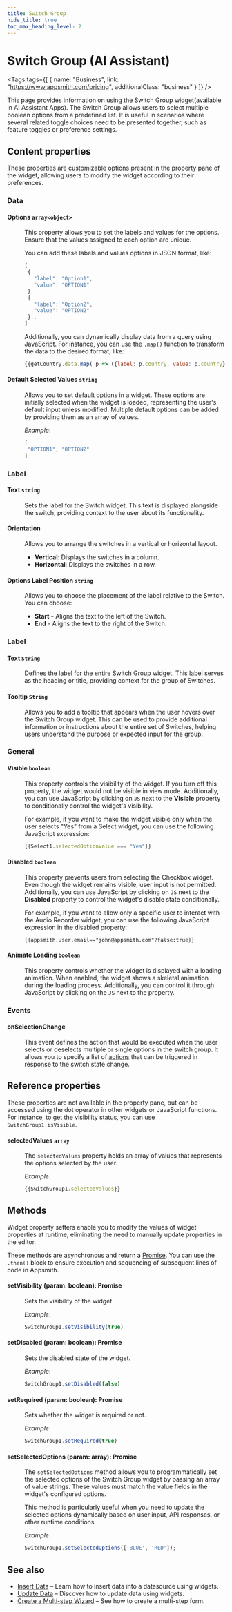 ```yaml
---
title: Switch Group
hide_title: true
toc_max_heading_level: 2
---
```

<!-- vale off -->

<div className="tag-wrapper">
 <h1>Switch Group (AI Assistant)</h1>

<Tags
tags={[
{ name: "Business", link: "https://www.appsmith.com/pricing", additionalClass: "business" }
]}
/>



</div>

<!-- vale on -->

This page provides information on using the Switch Group widget(available in AI Assistant Apps). The Switch Group allows users to select multiple boolean options from a predefined list. It is useful in scenarios where several related toggle choices need to be presented together, such as feature toggles or preference settings.


 <ZoomImage
    src="/img/switch-group-widget.png" 
    alt=""
    caption=""
  /> 


## Content properties

These properties are customizable options present in the property pane of the widget, allowing users to modify the widget according to their preferences.


### Data


#### Options `array<object>`


<dd>


This property allows you to set the labels and values for the options. Ensure that the values assigned to each option are unique. 

You can add these labels and values options in JSON format, like:


```js
[
 {
   "label": "Option1",
   "value": "OPTION1"
 },
 {
   "label": "Option2",
   "value": "OPTION2"
 }..
]
```
Additionally, you can dynamically display data from a query using JavaScript. For instance, you can use the `.map()` function to transform the data to the desired format, like:


```js
{{getCountry.data.map( p => ({label: p.country, value: p.country}))}}
```


</dd>


#### Default Selected Values `string`

<dd>

Allows you to set default options in a widget. These options are initially selected when the widget is loaded, representing the user's default input unless modified. Multiple default options can be added by providing them as an array of values. 

*Example*:

```js
[
 "OPTION1", "OPTION2"
]
```


</dd>


### Label


#### Text `string`

 <dd>

 Sets the label for the Switch widget. This text is displayed alongside the switch, providing context to the user about its functionality. 
 
 </dd>

#### Orientation

<dd>
Allows you to arrange the switches in a vertical or horizontal layout. 

- **Vertical**: Displays the switches in a column. 
- **Horizontal**: Displays the switches in a row.

</dd>


#### Options Label Position `string`

<dd> 

Allows you to choose the placement of the label relative to the Switch. You can choose:

- <b>Start</b> - Aligns the text to the left of the Switch.
- <b>End</b> - Aligns the text to the right of the Switch.

</dd>









### Label


#### Text `String`


<dd>

Defines the label for the entire Switch Group widget. This label serves as the heading or title, providing context for the group of Switches. 

</dd>

#### Tooltip `String`
<dd>

 Allows you to add a tooltip that appears when the user hovers over the Switch Group widget. This can be used to provide additional information or instructions about the entire set of Switches, helping users understand the purpose or expected input for the group. 

</dd>


### General

#### Visible `boolean`

<dd>

This property controls the visibility of the widget. If you turn off this property, the widget would not be visible in view mode. Additionally, you can use JavaScript by clicking on `JS` next to the **Visible** property to conditionally control the widget's visibility. 

For example, if you want to make the widget visible only when the user selects "Yes" from a Select widget, you can use the following JavaScript expression: 
```js
{{Select1.selectedOptionValue === "Yes"}}
```


</dd>


#### Disabled `boolean`

<dd>

This property prevents users from selecting the Checkbox widget. Even though the widget remains visible, user input is not permitted. Additionally, you can use JavaScript by clicking on `JS` next to the **Disabled** property to control the widget's disable state conditionally. 


For example, if you want to allow only a specific user to interact with the Audio Recorder widget, you can use the following JavaScript expression in the disabled property:

```JS
{{appsmith.user.email=="john@appsmith.com"?false:true}}
```


</dd>

#### Animate Loading `boolean`

<dd>

This property controls whether the widget is displayed with a loading animation. When enabled, the widget shows a skeletal animation during the loading process. Additionally, you can control it through JavaScript by clicking on the <code>JS</code> next to the property.

</dd>




### Events


#### onSelectionChange

<dd>

This event defines the action that would be executed when the user selects or deselects multiple or single options in the switch group. It allows you to specify a list of [actions](/reference/appsmith-framework/widget-actions) that can be triggered in response to the switch state change.

</dd>



## Reference properties
These properties are not available in the property pane, but can be accessed using the dot operator in other widgets or JavaScript functions. For instance, to get the visibility status, you can use `SwitchGroup1.isVisible`.


#### selectedValues `array`

<dd>

The `selectedValues` property holds an array of values that represents the options selected by the user.

*Example:*

```js
{{SwitchGroup1.selectedValues}}
```



</dd>



## Methods

Widget property setters enable you to modify the values of widget properties at runtime, eliminating the need to manually update properties in the editor.

These methods are asynchronous and return a [Promise](/core-concepts/writing-code/javascript-promises#using-promises-in-appsmith). You can use the `.then()` block to ensure execution and sequencing of subsequent lines of code in Appsmith.



#### setVisibility (param: boolean): Promise

<dd>

Sets the visibility of the widget.

*Example*:

```js
SwitchGroup1.setVisibility(true)
```


</dd>


#### setDisabled (param: boolean): Promise

<dd>

Sets the disabled state of the widget.

*Example*:

```js
SwitchGroup1.setDisabled(false)
```

</dd>


#### setRequired (param: boolean): Promise

<dd>

Sets whether the widget is required or not.

*Example*:

```js
SwitchGroup1.setRequired(true)
```


</dd>


#### setSelectedOptions (param: array): Promise

<dd>

The `setSelectedOptions` method allows you to programmatically set the selected options of the Switch Group widget by passing an array of value strings. These values must match the value fields in the widget's configured options.

This method is particularly useful when you need to update the selected options dynamically based on user input, API responses, or other runtime conditions.

*Example:*

```js
SwitchGroup1.setSelectedOptions(['BLUE', 'RED']);
```

</dd>

## See also

- [Insert Data](/build-apps/how-to-guides/insert-data) – Learn how to insert data into a datasource using widgets.
- [Update Data](/build-apps/how-to-guides/submit-form-data) – Discover how to update data using widgets.
- [Create a Multi-step Wizard](/build-apps/how-to-guides/Multi-step-Form-or-Wizard-Using-Tabs) – See how to create a multi-step form.